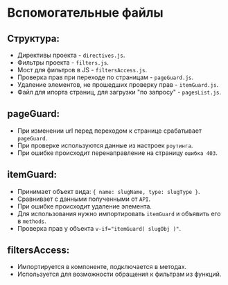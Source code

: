 # Вспомогательные файлы

## Структура:
 - Директивы проекта - `directives.js`.
 - Фильтры проекта - `filters.js`.
 - Мост для фильтров в JS - `filtersAccess.js`.
 - Проверка прав при переходе по страницам - `pageGuard.js`.
 - Удаление элементов, не прошедших проверку прав - `itemGuard.js`.
 - Файл для ипорта страниц, для загрузки "по запросу" - `pagesList.js`.


## pageGuard:
 - При изменении url перед переходом к странице срабатывает `pageGuard`.
 - При проверке используются данные из настроек `роутинга`.
 - При ошибке происходит перенаправление на страницу `ошибка 403`.


## itemGuard:
 - Принимает объект вида: `{ name: slugName, type: slugType }`.
 - Сравнивает с данными полученными от `API`. 
 - При ошибке происходит удаление элемента.
 - Для использования нужно импортировать `itemGuard` и объявить его в `methods`.
 - Проверка прав у объекта `v-if="itemGuard( slugObj )"`.


 ## filtersAccess:
 - Импортируется в компоненте, подключается в методах.
 - Используется для возможности обращения к фильтрам из функций.